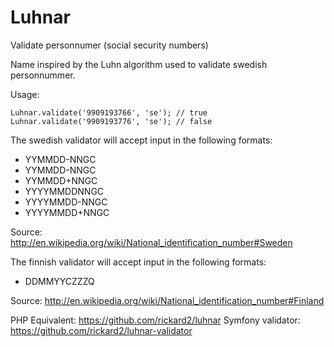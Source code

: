 Luhnar
======

Validate personnumer (social security numbers)

Name inspired by the Luhn algorithm used to validate swedish personnummer.

Usage:

    Luhnar.validate('9909193766', 'se'); // true
    Luhnar.validate('9909193776', 'se'); // false

The swedish validator will accept input in the following formats:

* YYMMDD-NNGC
* YYMMDD-NNGC
* YYMMDD+NNGC
* YYYYMMDDNNGC
* YYYYMMDD-NNGC
* YYYYMMDD+NNGC

Source: http://en.wikipedia.org/wiki/National_identification_number#Sweden

The finnish validator will accept input in the following formats:

* DDMMYYCZZZQ

Source: http://en.wikipedia.org/wiki/National_identification_number#Finland

PHP Equivalent: https://github.com/rickard2/luhnar
Symfony validator: https://github.com/rickard2/luhnar-validator